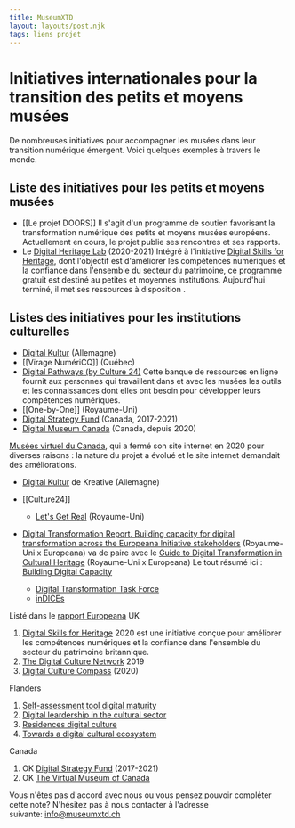 ```yaml
---
title: MuseumXTD
layout: layouts/post.njk
tags: liens projet
---
```


# Initiatives internationales pour la transition des petits et moyens musées
De nombreuses initiatives pour accompagner les musées dans leur transition numérique émergent. Voici quelques exemples à travers le monde. 

## Liste des initiatives pour les petits et moyens musées
- [[Le projet DOORS]]
   Il s'agit d'un programme de soutien favorisant la transformation numérique des petits et moyens musées européens. Actuellement en cours, le projet publie ses rencontres et ses rapports. 
- Le [Digital Heritage Lab](https://www.a-m-a.co.uk/digital-heritage-lab/) (2020-2021)
  Intégré à l'initiative [Digital Skills for Heritage](https://www.heritagefund.org.uk/our-work/digital-skills-heritage), dont l'objectif est d'améliorer les compétences numériques et la confiance dans l'ensemble du secteur du patrimoine, ce programme gratuit est destiné au petites et moyennes institutions. Aujourd'hui terminé, il met ses ressources à disposition . 

## Listes des initiatives pour les institutions culturelles
- [Digital Kultur](https://kreativ.mfg.de/digitale-kultur/) (Allemagne)
- [[Virage NumériCQ]] (Québec)
- [Digital Pathways (by Culture 24)](https://digipathways.co.uk/resources/)
  Cette banque de ressources en ligne fournit aux personnes qui travaillent dans et avec les musées les outils et les connaissances dont elles ont besoin pour développer leurs compétences numériques.
- [[One-by-One]] (Royaume-Uni)
- [Digital Strategy Fund](https://canadacouncil.ca/funding/strategic-funds/digital-strategy-fund) (Canada, 2017-2021)
- [Digital Museum Canada](https://www.digitalmuseums.ca/funded-projects/) (Canada, depuis 2020)

 [Musées virtuel du Canada](https://www.museesnumeriques.ca/mvc-fermeture/?_ga=2.190536427.1355051153.1664970959-1641379607.1664970959&_gl=1*1jwffm8*_ga*MTY0MTM3OTYwNy4xNjY0OTcwOTU5*_ga_77S97Z78MG*MTY2NDk3MDk1OS4xLjEuMTY2NDk3MTIyOS4wLjAuMA..), qui a fermé son site internet en 2020 pour diverses raisons : la nature du projet a évolué et le site internet demandait des améliorations. 
- [Digital Kultur](https://kreativ.mfg.de/digitale-kultur/) de Kreative (Allemagne)
- [[Culture24]]
	- [Let's Get Real](https://www.culture24.org.uk/lets-get-real/) (Royaume-Uni)



- [Digital Transformation Report. Building capacity for digital transformation across the Europeana Initiative stakeholders](https://pro.europeana.eu/files/Europeana_Professional/Europeana_Network/Europeana_Network_Task_Forces/Final_reports/Digital_transformation_report.pdf) (Royaume-Uni x Europeana)
  va de paire avec le [Guide to Digital Transformation in Cultural Heritage](https://docs.google.com/document/d/1mFHl-FY1lpVtoLTHjx1DhaBnmFtPy2re4l4kxXjMo_M/edit#) (Royaume-Uni x Europeana)
  Le tout résumé ici : [Building Digital Capacity](https://pro.europeana.eu/page/building-digital-capacity)
  - [Digital Transformation Task Force](https://pro.europeana.eu/project/digital-transformation-task-force)
  - [inDICEs](https://indices-culture.eu/)


Listé dans le [rapport Europeana](https://pro.europeana.eu/files/Europeana_Professional/Publications/Digital%20transformation%20reports/The%20digital%20transformation%20agenda%20and%20GLAMs%20-%20Culture24,%20findings%20and%20outcomes.pdf)
UK
1. [Digital Skills for Heritage](https://www.heritagefund.org.uk/our-work/digital-skills-heritage) 2020
   est une initiative conçue pour améliorer les compétences numériques et la confiance dans l'ensemble du secteur du patrimoine britannique. 
2. [The Digital Culture Network](https://www.artscouncil.org.uk/developing-digital-culture/digital-culture-network) 2019
3. [Digital Culture Compass](https://digitalculturecompass.org.uk/about) (2020)

Flanders
1. [Self-assessment tool digital maturity](https://www.digitalematuriteit.be/)
2. [Digital leardership in the cultural sector](https://www.cultuurconnect.be/digitaleleiders)
3. [Residences digital culture](https://www.vlaanderen.be/cjm/nl/cultuur/digitale-cultuur/residenties-digitale-cultuur)
4. [Towards a digital cultural ecosystem](https://www.vlaanderen.be/cjm/nl/cultuur/digitale-cultuur/visie-en-beleid)

Canada
1. OK [Digital Strategy Fund](https://canadacouncil.ca/funding/strategic-funds/digital-strategy-fund) (2017-2021)
2. OK [The Virtual Museum of Canada](https://www.museesnumeriques.ca/mvc-fermeture/?_ga=2.190536427.1355051153.1664970959-1641379607.1664970959&_gl=1*1jwffm8*_ga*MTY0MTM3OTYwNy4xNjY0OTcwOTU5*_ga_77S97Z78MG*MTY2NDk3MDk1OS4xLjEuMTY2NDk3MTIyOS4wLjAuMA..)

Vous n'êtes pas d'accord avec nous ou vous pensez pouvoir compléter cette note? N'hésitez pas à nous contacter à l'adresse suivante: [info@museumxtd.ch](mailto:info@museumxtd.ch)